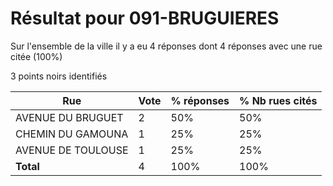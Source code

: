 # Résultat pour 091-BRUGUIERES

Sur l'ensemble de la ville il y a eu 4 réponses dont 4 réponses avec une rue citée (100%)

3 points noirs identifiés

| Rue | Vote | % réponses | % Nb rues cités|
|-----|------|------------|----------------|
| AVENUE DU BRUGUET | 2 | 50% | 50%|
| CHEMIN DU GAMOUNA | 1 | 25% | 25%|
| AVENUE DE TOULOUSE | 1 | 25% | 25%|
| **Total** | 4 | 100% | 100%|
